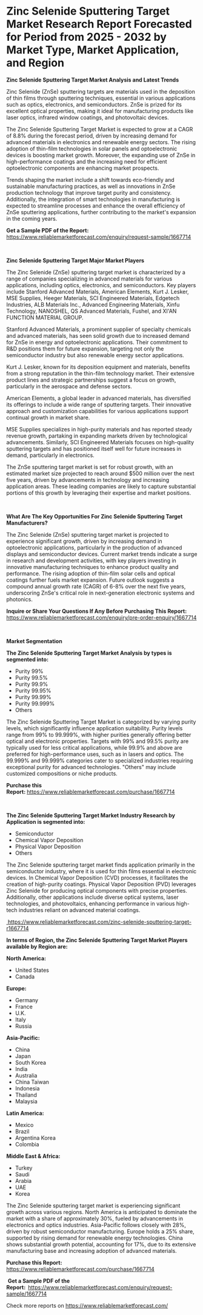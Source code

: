 <p><h1>Zinc Selenide Sputtering Target Market Research Report Forecasted for Period from 2025 -  2032 by Market Type, Market Application, and Region</h1></p><p><strong>Zinc Selenide Sputtering Target Market Analysis and Latest Trends</strong></p>
<p><p>Zinc Selenide (ZnSe) sputtering targets are materials used in the deposition of thin films through sputtering techniques, essential in various applications such as optics, electronics, and semiconductors. ZnSe is prized for its excellent optical properties, making it ideal for manufacturing products like laser optics, infrared window coatings, and photovoltaic devices. </p><p>The Zinc Selenide Sputtering Target Market is expected to grow at a CAGR of 8.8% during the forecast period, driven by increasing demand for advanced materials in electronics and renewable energy sectors. The rising adoption of thin-film technologies in solar panels and optoelectronic devices is boosting market growth. Moreover, the expanding use of ZnSe in high-performance coatings and the increasing need for efficient optoelectronic components are enhancing market prospects.</p><p>Trends shaping the market include a shift towards eco-friendly and sustainable manufacturing practices, as well as innovations in ZnSe production technology that improve target purity and consistency. Additionally, the integration of smart technologies in manufacturing is expected to streamline processes and enhance the overall efficiency of ZnSe sputtering applications, further contributing to the market's expansion in the coming years.</p></p>
<p><strong>Get a Sample PDF of the Report:&nbsp;</strong> <a href="https://www.reliablemarketforecast.com/enquiry/request-sample/1667714?utm_campaign=2949&utm_medium=2&utm_source=Github&utm_content=ia&utm_term=08032025&utm_id=zinc-selenide-sputtering-target">https://www.reliablemarketforecast.com/enquiry/request-sample/1667714</a></p>
<p>&nbsp;</p>
<p><strong>Zinc Selenide Sputtering Target Major Market Players</strong></p>
<p><p>The Zinc Selenide (ZnSe) sputtering target market is characterized by a range of companies specializing in advanced materials for various applications, including optics, electronics, and semiconductors. Key players include Stanford Advanced Materials, American Elements, Kurt J. Lesker, MSE Supplies, Heeger Materials, SCI Engineered Materials, Edgetech Industries, ALB Materials Inc., Advanced Engineering Materials, Xinfu Technology, NANOSHEL, QS Advanced Materials, Fushel, and XI'AN FUNCTION MATERIAL GROUP.</p><p>Stanford Advanced Materials, a prominent supplier of specialty chemicals and advanced materials, has seen solid growth due to increased demand for ZnSe in energy and optoelectronic applications. Their commitment to R&D positions them for future expansion, targeting not only the semiconductor industry but also renewable energy sector applications.</p><p>Kurt J. Lesker, known for its deposition equipment and materials, benefits from a strong reputation in the thin-film technology market. Their extensive product lines and strategic partnerships suggest a focus on growth, particularly in the aerospace and defense sectors.</p><p>American Elements, a global leader in advanced materials, has diversified its offerings to include a wide range of sputtering targets. Their innovative approach and customization capabilities for various applications support continual growth in market share.</p><p>MSE Supplies specializes in high-purity materials and has reported steady revenue growth, partaking in expanding markets driven by technological advancements. Similarly, SCI Engineered Materials focuses on high-quality sputtering targets and has positioned itself well for future increases in demand, particularly in electronics.</p><p>The ZnSe sputtering target market is set for robust growth, with an estimated market size projected to reach around $500 million over the next five years, driven by advancements in technology and increasing application areas. These leading companies are likely to capture substantial portions of this growth by leveraging their expertise and market positions.</p></p>
<p>&nbsp;</p>
<p><strong>What Are The Key Opportunities For Zinc Selenide Sputtering Target Manufacturers?</strong></p>
<p><p>The Zinc Selenide (ZnSe) sputtering target market is projected to experience significant growth, driven by increasing demand in optoelectronic applications, particularly in the production of advanced displays and semiconductor devices. Current market trends indicate a surge in research and development activities, with key players investing in innovative manufacturing techniques to enhance product quality and performance. The rising adoption of thin-film solar cells and optical coatings further fuels market expansion. Future outlook suggests a compound annual growth rate (CAGR) of 6-8% over the next five years, underscoring ZnSe's critical role in next-generation electronic systems and photonics.</p></p>
<p><strong>Inquire or Share Your Questions If Any Before Purchasing This Report:</strong> <a href="https://www.reliablemarketforecast.com/enquiry/pre-order-enquiry/1667714?utm_campaign=2949&utm_medium=2&utm_source=Github&utm_content=ia&utm_term=08032025&utm_id=zinc-selenide-sputtering-target">https://www.reliablemarketforecast.com/enquiry/pre-order-enquiry/1667714</a></p>
<p>&nbsp;</p>
<p><strong>Market Segmentation</strong></p>
<p><strong>The Zinc Selenide Sputtering Target Market Analysis by types is segmented into:</strong></p>
<p><ul><li>Purity 99%</li><li>Purity 99.5%</li><li>Purity 99.9%</li><li>Purity 99.95%</li><li>Purity 99.99%</li><li>Purity 99.999%</li><li>Others</li></ul></p>
<p><p>The Zinc Selenide Sputtering Target Market is categorized by varying purity levels, which significantly influence application suitability. Purity levels range from 99% to 99.999%, with higher purities generally offering better optical and electronic properties. Targets with 99% and 99.5% purity are typically used for less critical applications, while 99.9% and above are preferred for high-performance uses, such as in lasers and optics. The 99.999% and 99.999% categories cater to specialized industries requiring exceptional purity for advanced technologies. "Others" may include customized compositions or niche products.</p></p>
<p><strong>Purchase this Report:&nbsp;</strong><a href="https://www.reliablemarketforecast.com/purchase/1667714?utm_campaign=2949&utm_medium=2&utm_source=Github&utm_content=ia&utm_term=08032025&utm_id=zinc-selenide-sputtering-target">https://www.reliablemarketforecast.com/purchase/1667714</a></p>
<p>&nbsp;</p>
<p><strong>The Zinc Selenide Sputtering Target Market Industry Research by Application is segmented into:</strong></p>
<p><ul><li>Semiconductor</li><li>Chemical Vapor Deposition</li><li>Physical Vapor Deposition</li><li>Others</li></ul></p>
<p><p>The Zinc Selenide sputtering target market finds application primarily in the semiconductor industry, where it is used for thin films essential in electronic devices. In Chemical Vapor Deposition (CVD) processes, it facilitates the creation of high-purity coatings. Physical Vapor Deposition (PVD) leverages Zinc Selenide for producing optical components with precise properties. Additionally, other applications include diverse optical systems, laser technologies, and photovoltaics, enhancing performance in various high-tech industries reliant on advanced material coatings.</p></p>
<p><a href="https://www.reliablemarketforecast.com/zinc-selenide-sputtering-target-r1667714?utm_campaign=2949&utm_medium=2&utm_source=Github&utm_content=ia&utm_term=08032025&utm_id=zinc-selenide-sputtering-target">&nbsp;https://www.reliablemarketforecast.com/zinc-selenide-sputtering-target-r1667714</a></p>
<p><strong>In terms of Region, the Zinc Selenide Sputtering Target Market Players available by Region are:</strong></p>
<p>
    <p> <strong> North America: </strong>
        <ul>
            <li>United States</li>
            <li>Canada</li>
        </ul>
        </p> 
    <p> <strong> Europe: </strong>
        <ul>
            <li>Germany</li>
            <li>France</li>
            <li>U.K.</li>
            <li>Italy</li>
            <li>Russia</li>
        </ul>
        </p> 
    <p> <strong> Asia-Pacific: </strong>
        <ul>
            <li>China</li>
            <li>Japan</li>
            <li>South Korea</li>
            <li>India</li>
            <li>Australia</li>
            <li>China Taiwan</li>
            <li>Indonesia</li>
            <li>Thailand</li>
            <li>Malaysia</li>
        </ul>
        </p> 
    <p> <strong> Latin America: </strong>
        <ul>
            <li>Mexico</li>
            <li>Brazil</li>
            <li>Argentina Korea</li>
            <li>Colombia</li>
        </ul>
        </p> 
    <p> <strong> Middle East & Africa: </strong>
        <ul>
            <li>Turkey</li>
            <li>Saudi</li>
            <li>Arabia</li>
            <li>UAE</li>
            <li>Korea</li>
        </ul>
    </p>
    </p>
<p><p>The Zinc Selenide sputtering target market is experiencing significant growth across various regions. North America is anticipated to dominate the market with a share of approximately 30%, fueled by advancements in electronics and optics industries. Asia-Pacific follows closely with 28%, driven by robust semiconductor manufacturing. Europe holds a 25% share, supported by rising demand for renewable energy technologies. China shows substantial growth potential, accounting for 17%, due to its extensive manufacturing base and increasing adoption of advanced materials.</p></p>
<p><strong>Purchase this Report: </strong><a href="https://www.reliablemarketforecast.com/purchase/1667714?utm_campaign=2949&utm_medium=2&utm_source=Github&utm_content=ia&utm_term=08032025&utm_id=zinc-selenide-sputtering-target">https://www.reliablemarketforecast.com/purchase/1667714</a></p>
<p>&nbsp;<strong>Get a Sample PDF of the Report:&nbsp;&nbsp;</strong><a href="https://www.reliablemarketforecast.com/enquiry/request-sample/1667714?utm_campaign=2949&utm_medium=2&utm_source=Github&utm_content=ia&utm_term=08032025&utm_id=zinc-selenide-sputtering-target">https://www.reliablemarketforecast.com/enquiry/request-sample/1667714</a></p>
<p><strong></strong></p>
<p>Check more reports on <a href="https://www.reliablemarketforecast.com/?utm_campaign=2949&utm_medium=2&utm_source=Github&utm_content=ia&utm_term=08032025&utm_id=zinc-selenide-sputtering-target">https://www.reliablemarketforecast.com/</a></p>